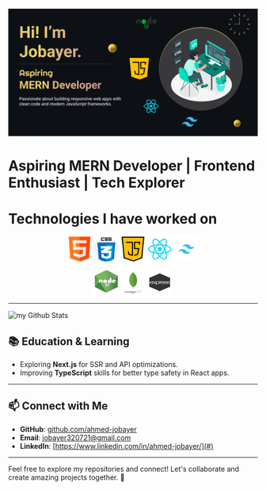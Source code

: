<!-- Banner Image -->
![Make your README](https://github.com/ahmed-jobayer/ahmed-jobayer/blob/main/images/Make%20your%20README.png)

 

# Aspiring MERN Developer | Frontend Enthusiast | Tech Explorer 



# Technologies I have worked on


<p align="center">
  <img src="https://github.com/ahmed-jobayer/ahmed-jobayer/blob/main/images/html.png" alt="HTML" width="50" height="50"/>
  <img src="https://github.com/ahmed-jobayer/ahmed-jobayer/blob/main/images/css.png" alt="CSS" width="50" height="50"/>
  <img src="https://github.com/ahmed-jobayer/ahmed-jobayer/blob/main/images/java-script.png" alt="JavaScript" width="50" height="50"/>
  <img src="https://github.com/ahmed-jobayer/ahmed-jobayer/blob/main/images/react.png" alt="React" width="50" height="50"/>
  <img src="https://github.com/ahmed-jobayer/ahmed-jobayer/blob/main/images/tailwind.png" alt="Tailwind" width="50" height="50"/>
</p>

<p align="center">
 <img src="https://github.com/ahmed-jobayer/ahmed-jobayer/blob/main/images/node.png" alt="HTML" width="50" height="50"/>
  <img src="https://github.com/ahmed-jobayer/ahmed-jobayer/blob/main/images/mongodb%20.png" alt="CSS" width="50" height="50"/>
  <img src="https://github.com/ahmed-jobayer/ahmed-jobayer/blob/main/images/express.png" alt="JavaScript" width="50" height="50"/>

---
<img align="center" src="https://github-readme-stats.vercel.app/api?username=ahmed-jobayer&include_all_commits=true&count_private=true&show_icons=true&line_height=20&title_color=2B5BBD&icon_color=1124BB&text_color=A1A1A1&bg_color=0,000000,130F40" alt="my Github Stats"/>


## 📚 **Education & Learning**  
- Exploring **Next.js** for SSR and API optimizations.  
- Improving **TypeScript** skills for better type safety in React apps.  

---

## 📫 **Connect with Me**  
- **GitHub**: [github.com/ahmed-jobayer](https://github.com/ahmed-jobayer)  
- **Email**: jobayer320721@gmail.com 
- **LinkedIn**: [https://www.linkedin.com/in/ahmed-jobayer/](#)

---

Feel free to explore my repositories and connect! Let's collaborate and create amazing projects together. 🚀  

<!-- ## 🌟 **Projects**
### **1. [Gadget Galaxy](#)**  
An e-commerce website for selling gadgets. Features include:  
- Interactive UI with React and Tailwind CSS  
- Backend API with Express.js and MongoDB  
- User authentication and payment gateway integration  

<!-- ### **2. [Portfolio Website](#)**  
A personal portfolio showcasing my projects, skills, and experiences.   -->


<!--
**ahmed-jobayer/ahmed-jobayer** is a ✨ _special_ ✨ repository because its `README.md` (this file) appears on your GitHub profile.

Here are some ideas to get you started:

- 🔭 I’m currently working on ...
- 🌱 I’m currently learning ...
- 👯 I’m looking to collaborate on ...
- 🤔 I’m looking for help with ...
- 💬 Ask me about ...
- 📫 How to reach me: ...
- 😄 Pronouns: ...
- ⚡ Fun fact: ...
  -->
